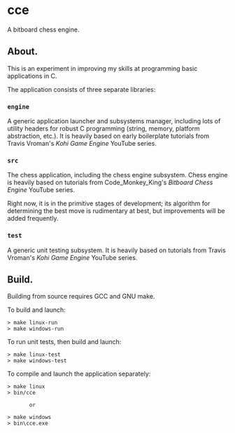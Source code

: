 # cce
A bitboard chess engine.

## About.
This is an experiment in improving my skills at programming basic applications in C.

The application consists of three separate libraries: 

### `engine` 
A generic application launcher and subsystems manager, including lots of utility headers for robust C programming (string, memory, platform abstraction, etc.). It is heavily based on early boilerplate tutorials from Travis Vroman's *Kohi Game Engine* YouTube series.

### `src`
The chess application, including the chess engine subsystem. Chess engine is heavily based on tutorials from Code_Monkey_King's *Bitboard Chess Engine* YouTube series.

Right now, it is in the primitive stages of development; its algorithm for determining the best move is rudimentary at best, but improvements will be added frequently.

### `test`
A generic unit testing subsystem. It is heavily based on tutorials from Travis Vroman's *Kohi Game Engine* YouTube series.

## Build.
Building from source requires GCC and GNU make.

To build and launch: 
```
> make linux-run
> make windows-run
```
To run unit tests, then build and launch:
```
> make linux-test
> make windows-test
```
To compile and launch the application separately:
```
> make linux
> bin/cce

       or

> make windows
> bin\cce.exe
```